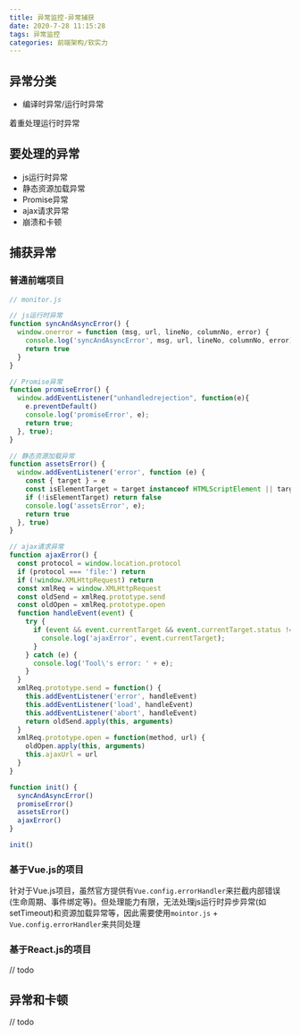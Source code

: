 ```yaml
---
title: 异常监控-异常捕获
date: 2020-7-28 11:15:28
tags: 异常监控
categories: 前端架构/软实力
---
```


## 异常分类

- 编译时异常/运行时异常

着重处理运行时异常

## 要处理的异常

- js运行时异常
- 静态资源加载异常
- Promise异常
- ajax请求异常
- 崩溃和卡顿

## 捕获异常

### 普通前端项目

```js
// monitor.js

// js运行时异常
function syncAndAsyncError() {
  window.onerror = function (msg, url, lineNo, columnNo, error) {
    console.log('syncAndAsyncError', msg, url, lineNo, columnNo, error)
    return true
  }
}

// Promise异常
function promiseError() {
  window.addEventListener("unhandledrejection", function(e){
    e.preventDefault()
    console.log('promiseError', e);
    return true;
  }, true);
}

// 静态资源加载异常
function assetsError() {
  window.addEventListener('error', function (e) {
    const { target } = e
    const isElementTarget = target instanceof HTMLScriptElement || target instanceof HTMLLinkElement || target instanceof HTMLImageElement;
    if (!isElementTarget) return false
    console.log('assetsError', e);
    return true
  }, true)
}

// ajax请求异常
function ajaxError() {
  const protocol = window.location.protocol
  if (protocol === 'file:') return
  if (!window.XMLHttpRequest) return
  const xmlReq = window.XMLHttpRequest
  const oldSend = xmlReq.prototype.send
  const oldOpen = xmlReq.prototype.open
  function handleEvent(event) {
    try {
      if (event && event.currentTarget && event.currentTarget.status !== 200) {
        console.log('ajaxError', event.currentTarget);
      }
    } catch (e) {
      console.log('Tool\'s error: ' + e);
    }
  }
  xmlReq.prototype.send = function() {
    this.addEventListener('error', handleEvent)
    this.addEventListener('load', handleEvent)
    this.addEventListener('abort', handleEvent)
    return oldSend.apply(this, arguments)
  }
  xmlReq.prototype.open = function(method, url) {
    oldOpen.apply(this, arguments)
    this.ajaxUrl = url
  }
}

function init() {
  syncAndAsyncError()
  promiseError()
  assetsError()
  ajaxError()
}

init()
```

### 基于Vue.js的项目

针对于Vue.js项目，虽然官方提供有`Vue.config.errorHandler`来拦截内部错误(生命周期、事件绑定等)。但处理能力有限，无法处理js运行时异步异常(如setTimeout)和资源加载异常等，因此需要使用`mointor.js` + `Vue.config.errorHandler`来共同处理

### 基于React.js的项目

// todo

## 异常和卡顿

// todo
